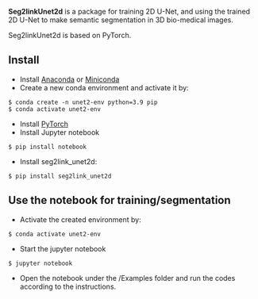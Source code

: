 **Seg2linkUnet2d** is a package for training 2D U-Net, 
and using the trained 2D U-Net to make semantic segmentation 
in 3D bio-medical images.

Seg2linkUnet2d is based on PyTorch.

## Install
- Install [Anaconda](https://www.anaconda.com/products/individual) 
  or [Miniconda](https://conda.io/miniconda.html)
- Create a new conda environment and activate it by:
```console
$ conda create -n unet2-env python=3.9 pip
$ conda activate unet2-env
```
- Install [PyTorch](https://pytorch.org/get-started/locally/)
- Install Jupyter notebook
```console
$ pip install notebook
```
- Install seg2link_unet2d:
```console
$ pip install seg2link_unet2d
```

## Use the notebook for training/segmentation
- Activate the created environment by:
```console
$ conda activate unet2-env
```
- Start the jupyter notebook
```console
$ jupyter notebook
```
- Open the notebook under the /Examples folder and run
the codes according to the instructions.
